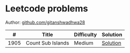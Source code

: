 # Leetcode problems

Author: [github.com/gitanshwadhwa28](https://github.com/gitanshwadhwa28)

\# | Title | Difficulty | Solution
---|---|---|---
1905 | Count Sub Islands | Medium | [Solution](1905.%Count%Sub%Islands.cpp)

